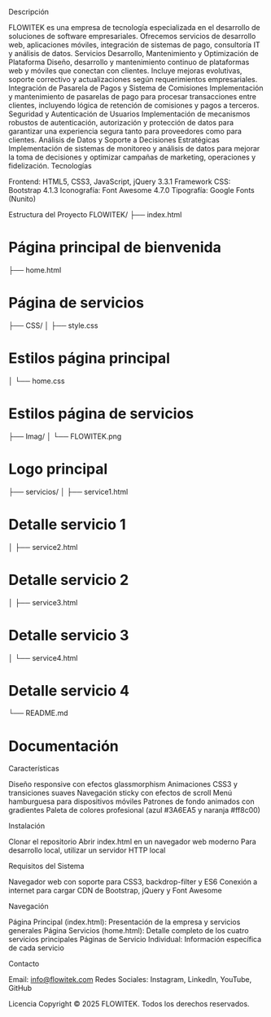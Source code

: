 Descripción

FLOWITEK es una empresa de tecnología especializada en el desarrollo de soluciones de software empresariales. Ofrecemos servicios de desarrollo web, aplicaciones móviles, integración de sistemas de pago, consultoría IT y análisis de datos.
Servicios
Desarrollo, Mantenimiento y Optimización de Plataforma
Diseño, desarrollo y mantenimiento continuo de plataformas web y móviles que conectan con clientes. Incluye mejoras evolutivas, soporte correctivo y actualizaciones según requerimientos empresariales.
Integración de Pasarela de Pagos y Sistema de Comisiones
Implementación y mantenimiento de pasarelas de pago para procesar transacciones entre clientes, incluyendo lógica de retención de comisiones y pagos a terceros.
Seguridad y Autenticación de Usuarios
Implementación de mecanismos robustos de autenticación, autorización y protección de datos para garantizar una experiencia segura tanto para proveedores como para clientes.
Análisis de Datos y Soporte a Decisiones Estratégicas
Implementación de sistemas de monitoreo y análisis de datos para mejorar la toma de decisiones y optimizar campañas de marketing, operaciones y fidelización.
Tecnologías

Frontend: HTML5, CSS3, JavaScript, jQuery 3.3.1
Framework CSS: Bootstrap 4.1.3
Iconografía: Font Awesome 4.7.0
Tipografía: Google Fonts (Nunito)

Estructura del Proyecto
FLOWITEK/
├── index.html         
# Página principal de bienvenida
├── home.html              
# Página de servicios
├── CSS/
│   ├── style.css          
# Estilos página principal
│   └── home.css          
# Estilos página de servicios
├── Imag/
│   └── FLOWITEK.png      
# Logo principal
├── servicios/
│   ├── service1.html      
# Detalle servicio 1
│   ├── service2.html      
# Detalle servicio 2
│   ├── service3.html      
# Detalle servicio 3
│   └── service4.html     
# Detalle servicio 4
└── README.md            
# Documentación
Características

Diseño responsive con efectos glassmorphism
Animaciones CSS3 y transiciones suaves
Navegación sticky con efectos de scroll
Menú hamburguesa para dispositivos móviles
Patrones de fondo animados con gradientes
Paleta de colores profesional (azul #3A6EA5 y naranja #ff8c00)

Instalación

Clonar el repositorio
Abrir index.html en un navegador web moderno
Para desarrollo local, utilizar un servidor HTTP local

Requisitos del Sistema

Navegador web con soporte para CSS3, backdrop-filter y ES6
Conexión a internet para cargar CDN de Bootstrap, jQuery y Font Awesome

Navegación

Página Principal (index.html): Presentación de la empresa y servicios generales
Página Servicios (home.html): Detalle completo de los cuatro servicios principales
Páginas de Servicio Individual: Información específica de cada servicio

Contacto

Email: info@flowitek.com
Redes Sociales: Instagram, LinkedIn, YouTube, GitHub

Licencia
Copyright © 2025 FLOWITEK. Todos los derechos reservados.
